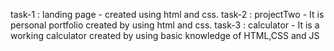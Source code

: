 task-1 : landing page - created using html and css.
task-2 : projectTwo - It is personal portfolio created by using html and css.
task-3 : calculator - It is a working calculator created by using basic knowledge of HTML,CSS and JS 
